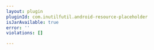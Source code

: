 ```yaml
---
layout: plugin
pluginId: com.inutilfutil.android-resource-placeholder
isJarAvailable: true
error: ''
violations: []

---
```


